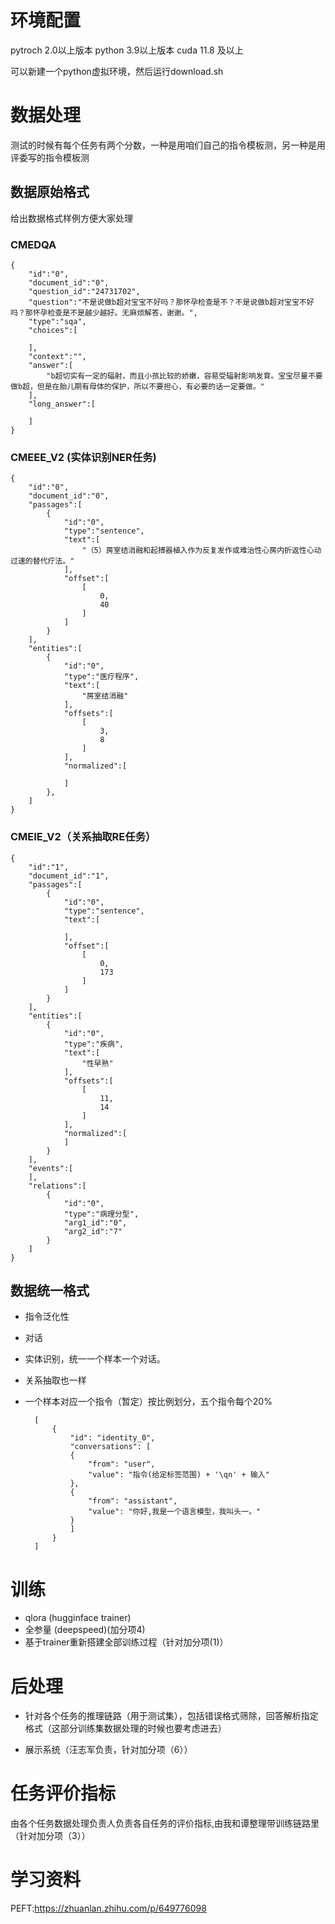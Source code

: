 # 环境配置
pytroch 2.0以上版本
python 3.9以上版本
cuda 11.8 及以上

可以新建一个python虚拟环境，然后运行download.sh

# 数据处理
测试的时候有每个任务有两个分数，一种是用咱们自己的指令模板测，另一种是用评委写的指令模板测
## 数据原始格式
给出数据格式样例方便大家处理
### CMEDQA
    {
        "id":"0",
        "document_id":"0",
        "question_id":"24731702",
        "question":"不是说做b超对宝宝不好吗？那怀孕检查是不？不是说做b超对宝宝不好吗？那怀孕检查是不是越少越好。无麻烦解答，谢谢。",
        "type":"sqa",
        "choices":[

        ],
        "context":"",
        "answer":[
            "b超切实有一定的辐射，而且小孩比较的娇嫩，容易受辐射影响发育。宝宝尽量不要做b超，但是在胎儿期有母体的保护，所以不要担心，有必要的话一定要做。"
        ],
        "long_answer":[

        ]
    }
### CMEEE_V2 (实体识别NER任务)
    {
        "id":"0",
        "document_id":"0",
        "passages":[
            {
                "id":"0",
                "type":"sentence",
                "text":[
                    "（5）房室结消融和起搏器植入作为反复发作或难治性心房内折返性心动过速的替代疗法。"
                ],
                "offset":[
                    [
                        0,
                        40
                    ]
                ]
            }
        ],
        "entities":[
            {
                "id":"0",
                "type":"医疗程序",
                "text":[
                    "房室结消融"
                ],
                "offsets":[
                    [
                        3,
                        8
                    ]
                ],
                "normalized":[

                ]
            },
        ]
    }
### CMEIE_V2（关系抽取RE任务）
    {
        "id":"1",
        "document_id":"1",
        "passages":[
            {
                "id":"0",
                "type":"sentence",
                "text":[

                ],
                "offset":[
                    [
                        0,
                        173
                    ]
                ]
            }
        ],
        "entities":[
            {
                "id":"0",
                "type":"疾病",
                "text":[
                    "性早熟"
                ],
                "offsets":[
                    [
                        11,
                        14
                    ]
                ],
                "normalized":[
                ]
            }
        ],
        "events":[
        ],
        "relations":[
            {
                "id":"0",
                "type":"病理分型",
                "arg1_id":"0",
                "arg2_id":"7"
            }
        ]
    }
## 数据统一格式
- 指令泛化性
- 对话
- 实体识别，统一一个样本一个对话。
- 关系抽取也一样
- 一个样本对应一个指令（暂定）按比例划分，五个指令每个20%
    
        [
            {
                "id": "identity_0",
                "conversations": [
                {
                    "from": "user",
                    "value": "指令(给定标签范围) + '\qn' + 输入"
                },
                {
                    "from": "assistant",
                    "value": "你好,我是一个语言模型，我叫头一。"
                }
                ]
            }
        ]
# 训练

- qlora (hugginface trainer)
- 全参量 (deepspeed)(加分项4)
- 基于trainer重新搭建全部训练过程（针对加分项(1)）
# 后处理

- 针对各个任务的推理链路（用于测试集），包括错误格式筛除，回答解析指定格式（这部分训练集数据处理的时候也要考虑进去）

- 展示系统（汪志军负责，针对加分项（6））

# 任务评价指标


由各个任务数据处理负责人负责各自任务的评价指标,由我和谭整理带训练链路里（针对加分项（3））


# 学习资料

PEFT:https://zhuanlan.zhihu.com/p/649776098
